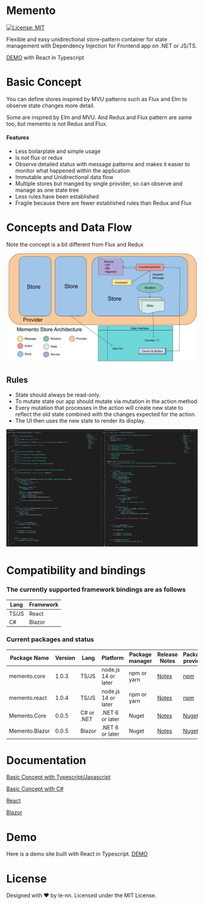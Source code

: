 # Memento

[![License: MIT](https://img.shields.io/badge/License-MIT-yellow.svg)](https://opensource.org/licenses/MIT)

Flexible and easy unidirectional store-pattern container for state management with Dependency Injection for Frontend app on .NET or JS/TS.

[DEMO](https://le-nn.github.io/memento/) with React in Typescript

# Basic Concept

You can define stores inspired by MVU patterns such as Flux and Elm to observe state changes more detail.

Some are inspired by Elm and MVU.
And Redux and Flux pattern are same too, but memento is not Redux and Flux.

#### Features

* Less boilarplate and simple usage 
* Is not flux or redux
* Observe detailed status with message patterns and makes it easier to monitor what happened within the application 
* Immutable and Unidirectional data flow
* Multiple stores but manged by single provider, so can observe and manage as one state tree
* Less rules have been established
* Fragile because there are fewer established rules than Redux and Flux

# Concepts and Data Flow

Note the concept is a bit different from Flux and Redux

<img width="800px" src="./Architecture.jpg"/>

## Rules

* State should always be read-only.
* To mutate state our app should mutate via mutation in the action method
* Every mutation that processes in the action will create new state to reflect the old state combined with the changes expected for the action.
* The UI then uses the new state to render its display.

<img width="800px" src="./overview.png"/>

# Compatibility and bindings

### The currently supported framework bindings are as follows

| Lang    | Framework                   |
| ------- | --------------------------- |
| TS/JS   | React                       |
| C#      | Blazor                      |

### Current packages and status

| Package Name    | Version | Lang       | Platform            | Package manager | Release Notes                      | Package provider                                       |
| --------------- | ------- | ---------- | ------------------- | --------------- | ---------------------------------- | ------------------------------------------------------ |
| memento.core    | 1.0.3   | TS/JS      | node.js 14 or later | npm or yarn     | [Notes](./release-notes.node.md)   | [npm](https://www.npmjs.com/package/memento.core)      |
| memento.react   | 1.0.4   | TS/JS      | node.js 14 or later | npm or yarn     | [Notes](./release-notes.node.md)   | [npm](https://www.npmjs.com/package/memento.react)     |
| Memento.Core    | 0.0.5   | C# or .NET | .NET 6 or later     | Nuget           | [Notes](./release-notes.dotnet.md) | [Nuget](https://www.nuget.org/packages/Memento.Core)   |
| Memento.Blazor  | 0.0.5   | Blazor     | .NET 6 or later     | Nuget           | [Notes](./release-notes.dotnet.md) | [Nuget](https://www.nuget.org/packages/Memento.Blazor) |

# Documentation

[Basic Concept with Typescript/Javascript](./docs/Tutorial.ts.md)

[Basic Concept with C#](./docs/Tutorial.cs.md)

[React](./docs/React/GettingStandard.md)

[Blazor](./docs/Blazor/GettingStandard.md)

# Demo

Here is a demo site built with React in Typescript.
[DEMO](https://le-nn.github.io/memento/)


# License
Designed with ♥ by le-nn. Licensed under the MIT License.
